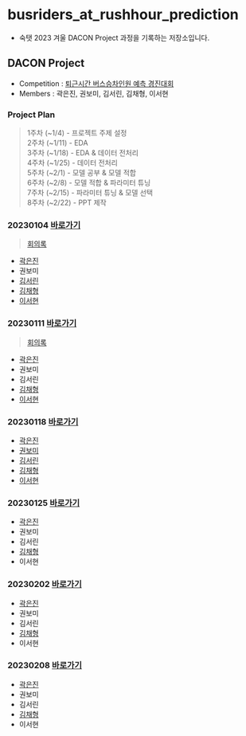 # busriders_at_rushhour_prediction
- 숙탯 2023 겨울 DACON Project 과정을 기록하는 저장소입니다.


## DACON Project
- Competition : [퇴근시간 버스승차인원 예측 경진대회](https://dacon.io/competitions/official/229255/overview/description)
- Members : 곽은진, 권보미, 김서린, 김채형, 이서현

### Project Plan
> 1주차 (~1/4) - 프로젝트 주제 설정  
> 2주차 (~1/11) - EDA  
> 3주차 (~1/18) - EDA & 데이터 전처리    
> 4주차 (~1/25) - 데이터 전처리  
> 5주차 (~2/1) - 모델 공부 & 모델 적합  
> 6주차 (~2/8) - 모델 적합 & 파라미터 튜닝  
> 7주차 (~2/15) - 파라미터 튜닝 & 모델 선택  
> 8주차 (~2/22) - PPT 제작  

### 20230104  [바로가기](https://github.com/chaehyounng/busriders_at_rushhour_prediction/tree/main/ProjectCode/20230104)
> [회의록](https://github.com/chaehyounng/busriders_at_rushhour_prediction/blob/main/%ED%9A%8C%EC%9D%98%EB%A1%9D/0104)
- [곽은진](https://github.com/chaehyounng/busriders_at_rushhour_prediction/blob/main/ProjectCode/20230104/%EA%B3%BD%EC%9D%80%EC%A7%84_EDA(1).ipynb)
- 권보미
- [김서린](https://github.com/chaehyounng/busriders_at_rushhour_prediction/blob/main/ProjectCode/20230104/%EA%B9%80%EC%84%9C%EB%A6%B0_%EC%88%99%ED%83%AF.ipynb)
- [김채형](https://github.com/chaehyounng/busriders_at_rushhour_prediction/blob/main/ProjectCode/20230104/1_EDA_chaehyounng.ipynb)
- [이서현](https://github.com/chaehyounng/busriders_at_rushhour_prediction/blob/main/ProjectCode/20230104/%EC%9D%B4%EC%84%9C%ED%98%84_1%EC%A3%BC%EC%B0%A8.ipynb)


### 20230111  [바로가기](https://github.com/chaehyounng/busriders_at_rushhour_prediction/blob/main/ProjectCode/20230111)
> [회의록](https://github.com/chaehyounng/busriders_at_rushhour_prediction/blob/main/%ED%9A%8C%EC%9D%98%EB%A1%9D/0111)
- [곽은진](https://github.com/chaehyounng/busriders_at_rushhour_prediction/blob/main/ProjectCode/20230111/%EA%B3%BD%EC%9D%80%EC%A7%84_EDA(2).ipynb)
- 권보미
- 김서린
- [김채형](https://github.com/chaehyounng/busriders_at_rushhour_prediction/blob/main/ProjectCode/20230111/2_Preprocessing1_chaehyounng.ipynb)
- [이서현](https://github.com/chaehyounng/busriders_at_rushhour_prediction/blob/main/ProjectCode/20230111/2%EC%A3%BC%EC%B0%A8_%EC%9D%B4%EC%84%9C%ED%98%84.ipynb)


### 20230118  [바로가기](https://github.com/chaehyounng/busriders_at_rushhour_prediction/blob/main/ProjectCode/20230118)
- [곽은진](https://github.com/chaehyounng/busriders_at_rushhour_prediction/blob/main/ProjectCode/20230118/%EA%B3%BD%EC%9D%80%EC%A7%84_train%20%EB%8D%B0%EC%9D%B4%ED%84%B0%EC%85%8B%20EDA(3).ipynb)
- [권보미](https://github.com/chaehyounng/busriders_at_rushhour_prediction/blob/main/ProjectCode/20230118/%EC%BA%90%EA%B8%80%203%EC%A3%BC%EC%B0%A8%20%EA%B3%BC%EC%A0%9C%20.ipynb)
- [김서린](https://github.com/chaehyounng/busriders_at_rushhour_prediction/blob/main/ProjectCode/20230118/%EC%88%99%ED%83%AF_%EA%B9%80%EC%84%9C%EB%A6%B0.ipynb)
- [김채형](https://github.com/chaehyounng/busriders_at_rushhour_prediction/blob/main/ProjectCode/20230118/3_Preprocessing2_chaehyounng.ipynb)
- [이서현](https://github.com/chaehyounng/busriders_at_rushhour_prediction/blob/main/ProjectCode/20230118/3%EC%A3%BC%EC%B0%A8_%EC%9D%B4%EC%84%9C%ED%98%84.ipynb)

### 20230125  [바로가기](https://github.com/chaehyounng/busriders_at_rushhour_prediction/blob/main/ProjectCode/20230202)
- [곽은진](https://github.com/chaehyounng/busriders_at_rushhour_prediction/blob/main/ProjectCode/20230125/%EB%8D%B0%EC%9D%B4%ED%84%B0%20%EC%A0%84%EC%B2%98%EB%A6%AC%20%EB%B0%8F%20%EB%B3%80%EC%88%98%20%EC%84%A0%ED%83%9D.ipynb)
- 권보미
- 김서린
- [김채형](https://github.com/chaehyounng/busriders_at_rushhour_prediction/blob/main/ProjectCode/20230125/4_Preprocessing3_chaehyounng.ipynb)
- 이서현

### 20230202  [바로가기](https://github.com/chaehyounng/busriders_at_rushhour_prediction/tree/main/ProjectCode/20230202)
- [곽은진](https://github.com/chaehyounng/busriders_at_rushhour_prediction/blob/main/ProjectCode/20230202/%EA%B3%BD%EC%9D%80%EC%A7%84_test%EC%85%8B%20EDA%20%EB%B0%8F%20%EB%AA%A8%EB%8D%B8%20%EC%A0%81%ED%95%A91.ipynb)
- 권보미
- 김서린
- [김채형](https://github.com/chaehyounng/busriders_at_rushhour_prediction/tree/main/ProjectCode/20230202/5_FeatureSelection_chaehyounng.ipynb)
- 이서현

### 20230208   [바로가기](https://github.com/chaehyounng/busriders_at_rushhour_prediction/tree/main/ProjectCode/20230208)
- [곽은진](https://github.com/chaehyounng/busriders_at_rushhour_prediction/blob/main/ProjectCode/20230208/ElasticNet,%20XGBoost_%EA%B3%BD%EC%9D%80%EC%A7%84.ipynb)
- 권보미
- 김서린
- [김채형](https://github.com/chaehyounng/busriders_at_rushhour_prediction/tree/main/ProjectCode/20230208/6_Modeling_ParameterTuning_chaehyounng.ipynb)
- 이서현
